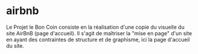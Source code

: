 # airbnb

Le Projet le Bon Coin consiste en la réalisation d'une copie du visuelle du site AirBnB (page d'accueil). Il s'agit de maîtriser 
la "mise en page" d'un site en ayant des contraintes de structure et de graphisme, ici la page d'accueil du site.
